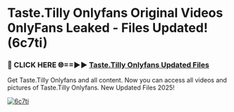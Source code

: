 # Taste.Tilly Onlyfans Original Videos 0nlyFans Leaked - Files Updated! (6c7ti)

<h3>🔴 CLICK HERE 🌐==►► <a href="https://tinyurl.com/ehrbuxhb" rel="nofollow">Taste.Tilly Onlyfans Updated Files</a></h3>

Get Taste.Tilly Onlyfans and all content. Now you can access all videos and pictures of Taste.Tilly Onlyfans. New Updated Files 2025!

[![6c7ti](https://i.imgur.com/lVYEuWS.gif)](https://tinyurl.com/ehrbuxhb)
